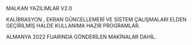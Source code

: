MALKAN YAZILIMLAR V2.0


KALİBRASYON , EKRAN GÜNCELLEMERİ VE SİSTEM ÇALIŞMALARI ELDEN GEÇİRİLMİŞ HALDE KULLANIMA HAZIR PROGRAMLAR.


ALMANYA 2022 FUARINDA GÖNDERİLEN MAKİNALAR DAHİL.
